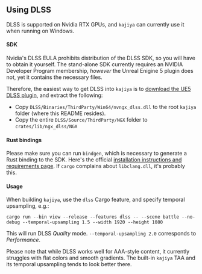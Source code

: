 ## Using DLSS

DLSS is supported on Nvidia RTX GPUs, and `kajiya` can currently use it when running on Windows.

#### SDK

Nvidia's DLSS EULA prohibits distribution of the DLSS SDK, so you will have to obtain it yourself. The stand-alone SDK currently requires an NVIDIA Developer Program membership, _however_ the Unreal Enigine 5 plugin does not, yet it contains the necessary files.

Therefore, the easiest way to get DLSS into `kajiya` is to [download the UE5 DLSS plugin](https://developer.nvidia.com/dlss-getting-started#ue-version), and extract the following:

* Copy `DLSS/Binaries/ThirdParty/Win64/nvngx_dlss.dll` to the root `kajiya` folder (where this README resides).
* Copy the entire `DLSS/Source/ThirdParty/NGX` folder to `crates/lib/ngx_dlss/NGX`

#### Rust bindings

Please make sure you can run `bindgen`, which is necessary to generate a Rust binding to the SDK. Here's the official [installation instructions and requirements page](https://rust-lang.github.io/rust-bindgen/requirements.html). If `cargo` complains about `libclang.dll`, it's probably this.

#### Usage

When building `kajiya`, use the `dlss` Cargo feature, and specify temporal upsampling, e.g.:

```
cargo run --bin view --release --features dlss -- --scene battle --no-debug --temporal-upsampling 1.5 --width 1920 --height 1080
```

This will run DLSS _Quality_ mode. `--temporal-upsampling 2.0` corresponds to _Performance_.

Please note that while DLSS works well for AAA-style content, it currently struggles with flat colors and smooth gradients. The built-in `kajiya` TAA and its temporal upsampling tends to look better there.
